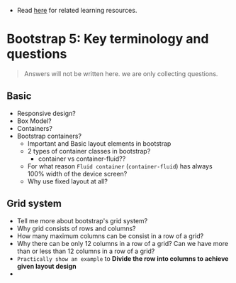 - Read [here](./README.md) for related learning resources.

# Bootstrap 5: Key terminology and questions

> Answers will not be written here. we are only collecting questions.

## Basic
- Responsive design?
- Box Model?
- Containers?
- Bootstrap containers?
    - Important and Basic layout elements in bootstrap
    - 2 types of container classes in bootstrap?
        - container vs container-fluid??
    - For what reason `Fluid container` (`container-fluid`) has always 100% width of the device screen?
    - Why use fixed layout at all?

## Grid system
- Tell me more about bootstrap's grid system?
- Why grid consists of rows and columns?
- How many maximum columns can be consist in a row of a grid?
- Why there can be only 12 columns in a row of a grid? Can we have more than or less than 12 columns in a row of a grid?
- `Practically show an example` to **Divide the row into columns to achieve given layout design**
- 


